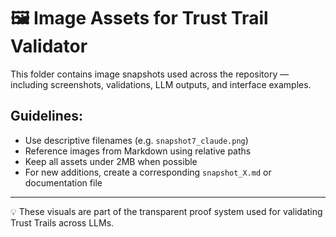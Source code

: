 # 🖼️ Image Assets for Trust Trail Validator

This folder contains image snapshots used across the repository — including screenshots, validations, LLM outputs, and interface examples.

## Guidelines:
- Use descriptive filenames (e.g. `snapshot7_claude.png`)
- Reference images from Markdown using relative paths
- Keep all assets under 2MB when possible
- For new additions, create a corresponding `snapshot_X.md` or documentation file

---

💡 These visuals are part of the transparent proof system used for validating Trust Trails across LLMs.

